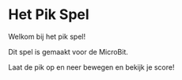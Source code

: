# Het Pik Spel

Welkom bij het pik spel!

Dit spel is gemaakt voor de MicroBit. 

Laat de pik op en neer bewegen en bekijk je score!
